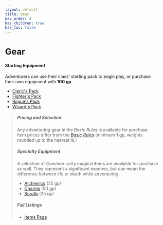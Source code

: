 ```yaml
---
layout: default
title: Gear
nav_order: 4
has_children: true
has_toc: false
---
```


# Gear

#### Starting Equipment

Adventurers can use their class' starting pack to begin play, or purchase their own equipment with **100 gp**.

* [Cleric's Pack](../character_creation/class/cleric#starting-gear)
* [Fighter's Pack](../character_creation/class/fighter#starting-gear)
* [Rogue's Pack](../character_creation/class/rogue#starting-gear)
* [Wizard's Pack](../character_creation/class/wizard#starting-gear)


> ##### Pricing and Selection
>
> Any adventuring gear in the _Basic Rules_ is available for purchase. Item prices differ from the _[Basic Rules](../more/DnD_BasicRules_2018.pdf)_ (minimum 1 gp, weights rounded up to the nearest lb.)
>
> ##### Specialty Equipment
> 
> A selection of *Common* rarity magical items are available for purchase as well. They represent a significant expense, but can mean the difference between life or death while adventuring.
> 
> * [Alchemics](alchemics) (25 gp)
> * [Charms](charms) (50 gp)
> * [Scrolls](scrolls) (25 gp)
>
> ##### Full Listings
>
> * [Items Page](../more/items/index)